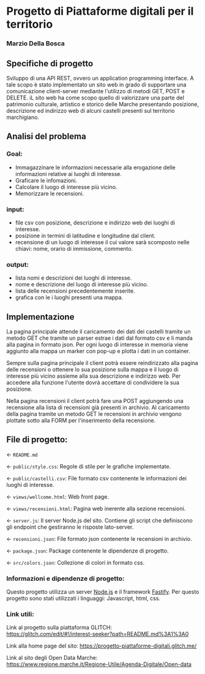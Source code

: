 # Progetto di Piattaforme digitali per il territorio
### Marzio Della Bosca


## Specifiche di progetto

Sviluppo di una API REST, ovvero un application programming interface. A tale scopo è stato implementato un sito web in grado di supportare una comunicazione 
client-server mediante l'utilizzo di metodi GET, POST e DELETE. iL sito web ha come scopo quello di valorizzare una parte del patrimonio culturale, artistico e
storico delle Marche presentando posizione, descrizione ed indirizzo web di alcuni castelli presenti sul territorio marchigiano.

## Analisi del problema

### Goal:
- Immagazzinare le informazioni necessarie alla erogazione delle informazioni relative ai luoghi di interesse.
- Graficare le infomazioni.
- Calcolare il luogo di interesse più vicino.
- Memorizzare le recensioni.

### input:
- file csv con posizione, descrizione e indirizzo web dei luoghi di interesse.
- posizione in termini di latitudine e longitudine dal client.
- recensione di un luogo di interesse il cui valore sarà scomposto nelle chiavi: nome, orario di immissione, commento.

### output:
- lista nomi e descrizioni dei luoghi di interesse.
- nome e descrizione del luogo di interesse più vicino.
- lista delle recensioni precedentemente inserite.
- grafica con le i luoghi presenti una mappa.

## Implementazione

La pagina principale attende il caricamento dei dati dei castelli tramite un metodo GET che tramite un parser estrae i dati dal formato csv e li manda alla pagina in formato json. Per ogni luogo di interesse in memoria viene aggiunto alla mappa un marker con pop-up e plotta i dati in un container. 

Sempre sulla pagina principale il client potrà essere reindirizzato alla pagina delle recensioni o ottenere lo sua posizione sulla mappa e il luogo di interesse più vicino assieme alla sua descrizione e indirizzo web. Per accedere alla funzione l'utente dovrà accettare di condividere la sua posizione.

Nella pagina recensioni il client potrà fare una POST aggiungendo una recensione alla lista di recensioni già presenti in archivio. Al caricamento della pagina tramite un metodo GET le recensioni in archivio vengono plottate sotto alla FORM per l'inserimento della recensione.

## File di progetto:

← `README.md`

← `public/style.css`: Regole di stile per le grafiche implementate.

← `public/castelli.csv`: File formato csv contenente le informazioni dei luoghi di interesse.

← `views/wellcome.html`: Web front page.

← `views/recensioni.html`: Pagina web inerente alla sezione recensioni.

← `server.js`: Il server Node.js del sito. Contiene gli script che definiscono gli endpoint che gestiranno le risposte lato-server.

← `recensioni.json`: File formato json contenente le recensioni in archivio.

← `package.json`: Package contenente le dipendenze di progetto.

← `src/colors.json`: Collezione di colori in formato css.

### Informazioni e dipendenze di progetto:
Questo progetto utilizza un server [Node.js](https://nodejs.org/en/about/) e il framework [Fastify](https://www.fastify.io/).
Per questo progetto sono stati utilizzati i linguaggi: Javascript, html, css.

### Link utili: 

Link al progetto sulla piattaforma GLITCH:  https://glitch.com/edit/#!/interest-seeker?path=README.md%3A1%3A0

Link alla home page del sito:               https://progetto-piattaforme-digitali.glitch.me/

Link al sito degli Open Data Marche:        https://www.regione.marche.it/Regione-Utile/Agenda-Digitale/Open-data



